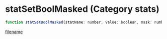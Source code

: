 # statSetBoolMasked (Category stats)

```js
function statSetBoolMasked(statName: number, value: boolean, mask: number, save: boolean): boolean
```

[filename](statSetBoolMasked_m.md ':include')